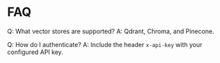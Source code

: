 # FAQ

Q: What vector stores are supported?
A: Qdrant, Chroma, and Pinecone.

Q: How do I authenticate?
A: Include the header `x-api-key` with your configured API key.

